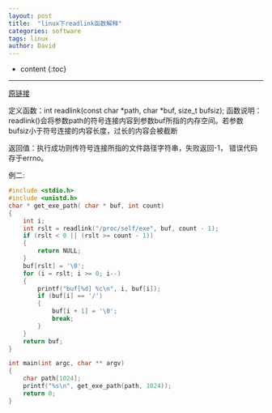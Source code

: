 ```yaml
---
layout: post
title:  "linux下readlink函数解释"
categories: software
tags: linux
author: David
---
```


* content
{:toc}

---

[原链接](https://www.geek-share.com/detail/2798696600.html)

定义函数：int  readlink(const  char *path,  char *buf, size_t  bufsiz);
函数说明：readlink()会将参数path的符号连接内容到参数buf所指的内存空间。若参数bufsiz小于符号连接的内容长度，过长的内容会被截断

返回值：执行成功则传符号连接所指的文件路径字符串，失败返回-1， 错误代码存于errno。

例二:
```c
#include <stdio.h>
#include <unistd.h>
char * get_exe_path( char * buf, int count)
{
    int i;
    int rslt = readlink("/proc/self/exe", buf, count - 1);
    if (rslt < 0 || (rslt >= count - 1))
    {
        return NULL;
    }
    buf[rslt] = '\0';
    for (i = rslt; i >= 0; i--)
    {
        printf("buf[%d] %c\n", i, buf[i]);
        if (buf[i] == '/')
        {
            buf[i + 1] = '\0';
            break;
        }
    }
    return buf;
}

int main(int argc, char ** argv)
{
    char path[1024];
    printf("%s\n", get_exe_path(path, 1024));
    return 0;
}
```